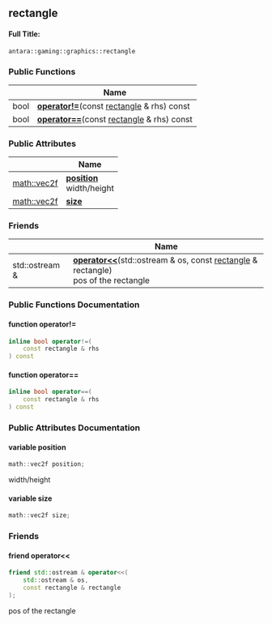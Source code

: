 

## rectangle

#### Full Title:
```
antara::gaming::graphics::rectangle
```















### Public Functions

|                | Name           |
| -------------- | -------------- |
| bool | **[operator!=](Classes/structantara_1_1gaming_1_1graphics_1_1rectangle.md#function-operator!=)**(const [rectangle](Classes/structantara_1_1gaming_1_1graphics_1_1rectangle.md) & rhs) const  |
| bool | **[operator==](Classes/structantara_1_1gaming_1_1graphics_1_1rectangle.md#function-operator==)**(const [rectangle](Classes/structantara_1_1gaming_1_1graphics_1_1rectangle.md) & rhs) const  |


### Public Attributes

|                | Name           |
| -------------- | -------------- |
| [math::vec2f](Classes/classantara_1_1gaming_1_1math_1_1basic__vector.md) | **[position](Classes/structantara_1_1gaming_1_1graphics_1_1rectangle.md#variable-position)** <br>width/height  |
| [math::vec2f](Classes/classantara_1_1gaming_1_1math_1_1basic__vector.md) | **[size](Classes/structantara_1_1gaming_1_1graphics_1_1rectangle.md#variable-size)**  |


### Friends

|                | Name           |
| -------------- | -------------- |
| std::ostream & | **[operator<<](Classes/structantara_1_1gaming_1_1graphics_1_1rectangle.md#friend-operator<<)**(std::ostream & os, const [rectangle](Classes/structantara_1_1gaming_1_1graphics_1_1rectangle.md) & rectangle) <br>pos of the rectangle  |









### Public Functions Documentation

#### function operator!=

```cpp
inline bool operator!=(
    const rectangle & rhs
) const
```




























#### function operator==

```cpp
inline bool operator==(
    const rectangle & rhs
) const
```






























### Public Attributes Documentation

#### variable position

```cpp
math::vec2f position;
```

width/height 



























#### variable size

```cpp
math::vec2f size;
```






























### Friends

#### friend operator<<

```cpp
friend std::ostream & operator<<(
    std::ostream & os,
    const rectangle & rectangle
);
```

pos of the rectangle 
































